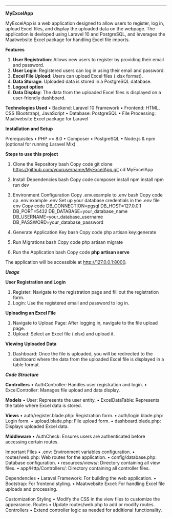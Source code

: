 ________________________________________
**MyExcelApp**

MyExcelApp is a web application designed to allow users to register, log in, upload Excel files, and display the uploaded data on the webpage. The application is devloped using Laravel 10 and PostgreSQL, and leverages the Maatwebsite Excel package for handling Excel file imports.


**Features**
1.	**User Registration**: Allows new users to register by providing their email and password.
2.	**User Login**: Registered users can log in using their email and password.
3.	**Excel File Upload**: Users can upload Excel files (.xlsx format).
4.	**Data Storage**: Uploaded data is stored in a PostgreSQL database.
5.	**Logout option**
6.	**Data Display**: The data from the uploaded Excel files is displayed on a user-friendly dashboard.


   
**Technologies Used**
•	Backend: Laravel 10 Framework
•	Frontend: HTML, CSS (Bootstrap), JavaScript
•	Database: PostgreSQL
•	File Processing: Maatwebsite Excel package for Laravel



**Installation and Setup**

Prerequisites
•	PHP >= 8.0
•	Composer
•	PostgreSQL
•	Node.js & npm (optional for running Laravel Mix)



**Steps to use this project**

1.	Clone the Repository
bash
Copy code
git clone https://github.com/yourusername/MyExcelApp.git
cd MyExcelApp

2.	Install Dependencies
bash
Copy code
composer install
npm install
npm run dev

3.	Environment Configuration
Copy .env.example to .env
bash
Copy code
cp .env.example .env
Set up your database credentials in the .env file
env
Copy code
DB_CONNECTION=pgsql
DB_HOST=127.0.0.1
DB_PORT=5432
DB_DATABASE=your_database_name
DB_USERNAME=your_database_username
DB_PASSWORD=your_database_password

4.	Generate Application Key
bash
Copy code
php artisan key:generate

5.	Run Migrations
bash
Copy code
php artisan migrate

6.	Run the Application
bash
Copy code
**php artisan serve**

The application will be accessible at http://127.0.0.1:8000.


_**Usage**_

**User Registration and Login**
1.	Register: Navigate to the registration page and fill out the registration form.
2.	Login: Use the registered email and password to log in.

**Uploading an Excel File**
1.	Navigate to Upload Page: After logging in, navigate to the file upload page.
2.	Upload: Select an Excel file (.xlsx) and upload it.

**Viewing Uploaded Data**
1.	Dashboard: Once the file is uploaded, you will be redirected to the dashboard where the data from the uploaded Excel file is displayed in a table format.




_**Code Structure**_

**Controllers**
•	AuthController: Handles user registration and login.
•	ExcelController: Manages file upload and data display.

**Models**
•	User: Represents the user entity.
•	ExcelDataTable: Represents the table where Excel data is stored.

**Views**
•	auth/register.blade.php: Registration form.
•	auth/login.blade.php: Login form.
•	upload.blade.php: File upload form.
•	dashboard.blade.php: Displays uploaded Excel data.

**Middleware**
•	AuthCheck: Ensures users are authenticated before accessing certain routes.


Important Files
•	.env: Environment variables configuration.
•	routes/web.php: Web routes for the application.
•	config/database.php: Database configuration.
•	resources/views/: Directory containing all view files.
•	app/Http/Controllers/: Directory containing all controller files.


Dependencies
•	Laravel Framework: For building the web application.
•	Bootstrap: For frontend styling.
•	Maatwebsite Excel: For handling Excel file uploads and processing.


Customization
Styling
•	Modify the CSS in the view files to customize the appearance.
Routes
•	Update routes/web.php to add or modify routes.
Controllers
•	Extend controller logic as needed for additional functionality.

